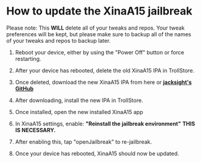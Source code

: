 # How to update the XinaA15 jailbreak
Please note: This **WILL** delete all of your tweaks and repos. Your tweak preferences will be kept, but please make sure to backup all of the names of your tweaks and repos to backup later.

1. Reboot your device, either by using the "Power Off" button or force restarting.

2. After your device has rebooted, delete the old XinaA15 IPA in TrollStore.

3. Once deleted, download the new XinaA15 IPA from here or [**jacksight's GitHub**](https://github.com/jacksight/xina520_official_jailbreak/releases)

4. After downloading, install the new IPA in TrollStore.

5. Once installed, open the new installed XinaA15 app

6. In XinaA15 settings, enable: **"Reinstall the jailbreak environment"** **THIS IS NECESSARY.**

7. After enabling this, tap "openJailbreak" to re-jailbreak.

8. Once your device has rebooted, XinaA15 should now be updated. 
